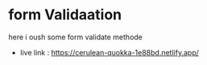 # form Validaation

here i oush some form validate methode



- live link :
https://cerulean-quokka-1e88bd.netlify.app/